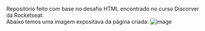 Repositório feito com base no desafio HTML encontrado no curso Discorver da Rocketseat. 
<br>
Abaixo temos uma imagem expositava da página criada:
![image](https://user-images.githubusercontent.com/102265187/182253224-d465de07-17ea-4284-bc33-eaa8b7dca126.png)
